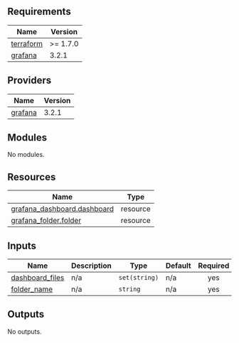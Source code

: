 <!-- BEGIN_TF_DOCS -->
## Requirements

| Name | Version |
|------|---------|
| <a name="requirement_terraform"></a> [terraform](#requirement\_terraform) | >= 1.7.0 |
| <a name="requirement_grafana"></a> [grafana](#requirement\_grafana) | 3.2.1 |

## Providers

| Name | Version |
|------|---------|
| <a name="provider_grafana"></a> [grafana](#provider\_grafana) | 3.2.1 |

## Modules

No modules.

## Resources

| Name | Type |
|------|------|
| [grafana_dashboard.dashboard](https://registry.terraform.io/providers/grafana/grafana/3.2.1/docs/resources/dashboard) | resource |
| [grafana_folder.folder](https://registry.terraform.io/providers/grafana/grafana/3.2.1/docs/resources/folder) | resource |

## Inputs

| Name | Description | Type | Default | Required |
|------|-------------|------|---------|:--------:|
| <a name="input_dashboard_files"></a> [dashboard\_files](#input\_dashboard\_files) | n/a | `set(string)` | n/a | yes |
| <a name="input_folder_name"></a> [folder\_name](#input\_folder\_name) | n/a | `string` | n/a | yes |

## Outputs

No outputs.
<!-- END_TF_DOCS -->